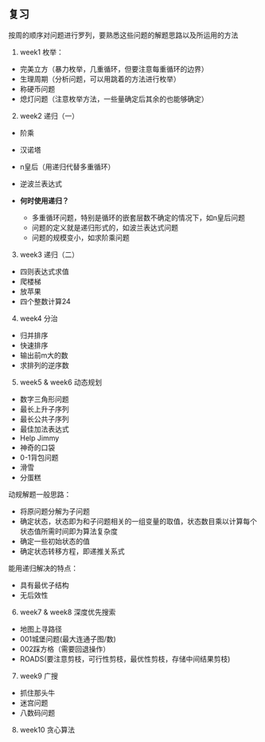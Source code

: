 ## 复习

按周的顺序对问题进行罗列，要熟悉这些问题的解题思路以及所运用的方法

1. week1 枚举：

* 完美立方（暴力枚举，几重循环，但要注意每重循环的边界）
* 生理周期（分析问题，可以用跳着的方法进行枚举）
* 称硬币问题
* 熄灯问题（注意枚举方法，一些量确定后其余的也能够确定）

2. week2 递归（一）

* 阶乘
* 汉诺塔
* n皇后（用递归代替多重循环）
* 逆波兰表达式

* **何时使用递归？**
  * 多重循环问题，特别是循环的嵌套层数不确定的情况下，如n皇后问题
  * 问题的定义就是递归形式的，如波兰表达式问题
  * 问题的规模变小，如求阶乘问题

3. week3 递归（二）

* 四则表达式求值
* 爬楼梯
* 放苹果
* 四个整数计算24

4. week4 分治

* 归并排序
* 快速排序
* 输出前m大的数
* 求排列的逆序数

5. week5 & week6 动态规划

* 数字三角形问题
* 最长上升子序列
* 最长公共子序列
* 最佳加法表达式
* Help Jimmy
* 神奇的口袋
* 0-1背包问题
* 滑雪
* 分蛋糕

动规解题一般思路：
* 将原问题分解为子问题
* 确定状态，状态即为和子问题相关的一组变量的取值，状态数目乘以计算每个状态值所需时间即为算法复杂度
* 确定一些初始状态的值
* 确定状态转移方程，即递推关系式

能用递归解决的特点：
* 具有最优子结构
* 无后效性

6. week7 & week8 深度优先搜索

* 地图上寻路径
* 001城堡问题(最大连通子图/数)
* 002踩方格（需要回退操作）
* ROADS(要注意剪枝，可行性剪枝，最优性剪枝，存储中间结果剪枝)

7. week9 广搜

* 抓住那头牛
* 迷宫问题
* 八数码问题

8. week10 贪心算法



